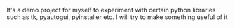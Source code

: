 It's a demo project for myself to experiment with certain python libraries such as tk, pyautogui, pyinstaller etc.
I will try to make something useful of it
